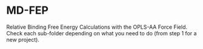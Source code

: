 # MD-FEP
Relative Binding Free Energy Calculations with the OPLS-AA Force Field. Check each sub-folder depending on what you need to do (from step 1 for a new project).
